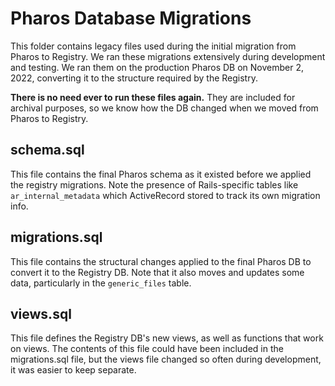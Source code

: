 # Pharos Database Migrations

This folder contains legacy files used during the initial migration from 
Pharos to Registry. We ran these migrations extensively during development
and testing. We ran them on the production Pharos DB on November 2, 2022,
converting it to the structure required by the Registry.

**There is no need ever to run these files again.** They are included for 
archival purposes, so we know how the DB changed when we moved from Pharos
to Registry.

## schema.sql

This file contains the final Pharos schema as it existed before we applied
the registry migrations. Note the presence of Rails-specific tables like
`ar_internal_metadata` which ActiveRecord stored to track its own migration
info.

## migrations.sql

This file contains the structural changes applied to the final Pharos DB
to convert it to the Registry DB. Note that it also moves and updates some
data, particularly in the `generic_files` table.

## views.sql

This file defines the Registry DB's new views, as well as functions that
work on views. The contents of this file could have been included in the
migrations.sql file, but the views file changed so often during development,
it was easier to keep separate.
